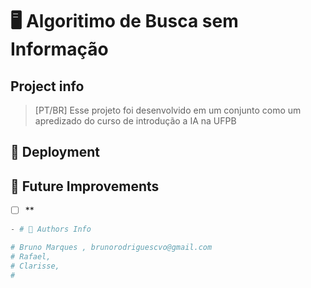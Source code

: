 # 🖥️ Algoritimo de Busca sem Informação

## Project info

> [PT/BR] Esse projeto foi desenvolvido em um conjunto como um apredizado do curso de introdução a IA na UFPB
> 

## 🚀 Deployment



## 🧭 Future Improvements

- [ ] **

```py
- # 📓 Authors Info

# Bruno Marques , brunorodriguescvo@gmail.com
# Rafael, 
# Clarisse, 
# 
```
